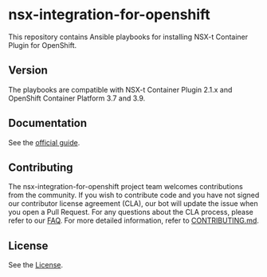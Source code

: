 

# nsx-integration-for-openshift
This repository contains Ansible playbooks for installing NSX-t Container Plugin for OpenShift. 

## Version
The playbooks are compatible with NSX-t Container Plugin 2.1.x and OpenShift Container Platform 3.7 and 3.9.

## Documentation
See the [official guide](https://docs.vmware.com/en/VMware-NSX-T/2.1/nsxt_21_ncp_openshift.pdf).

## Contributing
The nsx-integration-for-openshift project team welcomes contributions from the community. If you wish to contribute code and you have not
signed our contributor license agreement (CLA), our bot will update the issue when you open a Pull Request. For any
questions about the CLA process, please refer to our [FAQ](https://cla.vmware.com/faq). For more detailed information,
refer to [CONTRIBUTING.md](CONTRIBUTING.md).

## License
See the [License](LICENSE.txt).

